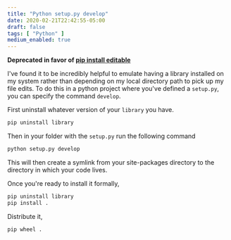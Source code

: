 ```yaml
---
title: "Python setup.py develop"
date: 2020-02-21T22:42:55-05:00
draft: false
tags: [ "Python" ]
medium_enabled: true
---
```

**Deprecated in favor of [pip install editable](/blog/pipeditable/)**

I've found it to be incredibly helpful to emulate having a library installed on my system rather than depending on my local directory path to pick up my file edits. To do this in a python project where you've defined a `setup.py`, you can specify the command `develop`.

First uninstall whatever version of your `library` you have.
```bash
pip uninstall library
```

Then in your folder with the `setup.py` run the following command
```bash
python setup.py develop
```

This will then create a symlink from your site-packages directory to the directory in which your code lives.

Once you're ready to install it formally,
```bash
pip uninstall library
pip install .
```

Distribute it,
```bash
pip wheel .
```


